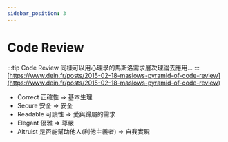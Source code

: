 ```yaml
---
sidebar_position: 3
---
```

# Code Review
:::tip
Code Review 同樣可以用心理學的馬斯洛需求層次理論去應用...
:::
[https://www.dein.fr/posts/2015-02-18-maslows-pyramid-of-code-review](https://www.dein.fr/posts/2015-02-18-maslows-pyramid-of-code-review)

- Correct 正確性 => 基本生理
- Secure 安全 => 安全
- Readable 可讀性 => 愛與歸屬的需求
- Elegant 優雅 => 尊嚴
- Altruist 是否能幫助他人(利他主義者) => 自我實現
